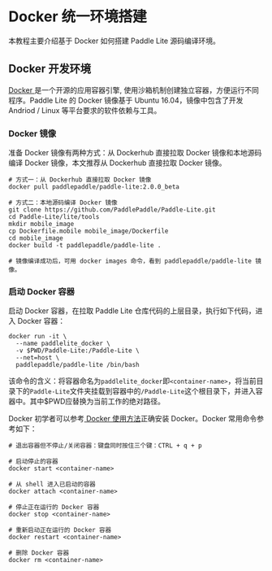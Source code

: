 
# Docker 统一环境搭建

本教程主要介绍基于 Docker 如何搭建 Paddle Lite 源码编译环境。


## Docker 开发环境

[ Docker ](https://www.docker.com/) 是一个开源的应用容器引擎, 使用沙箱机制创建独立容器，方便运行不同程序。Paddle Lite 的 Docker 镜像基于 Ubuntu 16.04，镜像中包含了开发 Andriod / Linux 等平台要求的软件依赖与工具。

### Docker 镜像

准备 Docker 镜像有两种方式：从 Dockerhub 直接拉取 Docker 镜像和本地源码编译 Docker 镜像，本文推荐从 Dockerhub 直接拉取 Docker 镜像。

```shell
# 方式一：从 Dockerhub 直接拉取 Docker 镜像
docker pull paddlepaddle/paddle-lite:2.0.0_beta

# 方式二：本地源码编译 Docker 镜像
git clone https://github.com/PaddlePaddle/Paddle-Lite.git
cd Paddle-Lite/lite/tools
mkdir mobile_image
cp Dockerfile.mobile mobile_image/Dockerfile
cd mobile_image
docker build -t paddlepaddle/paddle-lite .

# 镜像编译成功后，可用 docker images 命令，看到 paddlepaddle/paddle-lite 镜像。
```

### 启动 Docker 容器

启动 Docker 容器，在拉取 Paddle Lite 仓库代码的上层目录，执行如下代码，进入 Docker 容器：

```shell
docker run -it \
  --name paddlelite_docker \
  -v $PWD/Paddle-Lite:/Paddle-Lite \
  --net=host \
  paddlepaddle/paddle-lite /bin/bash
```

该命令的含义：将容器命名为`paddlelite_docker`即`<container-name>`，将当前目录下的`Paddle-Lite`文件夹挂载到容器中的`/Paddle-Lite`这个根目录下，并进入容器中。其中$PWD应替换为当前工作的绝对路径。

Docker 初学者可以参考[ Docker 使用方法](https://thenewstack.io/docker-station-part-one-essential-docker-concepts-tools-terminology/)正确安装 Docker。Docker 常用命令参考如下：

```shell
# 退出容器但不停止/关闭容器：键盘同时按住三个键：CTRL + q + p

# 启动停止的容器
docker start <container-name>

# 从 shell 进入已启动的容器
docker attach <container-name>

# 停止正在运行的 Docker 容器
docker stop <container-name>

# 重新启动正在运行的 Docker 容器
docker restart <container-name>

# 删除 Docker 容器
docker rm <container-name>
```
